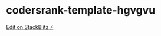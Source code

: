 # codersrank-template-hgvgvu

[Edit on StackBlitz ⚡️](https://stackblitz.com/edit/codersrank-template-hgvgvu)